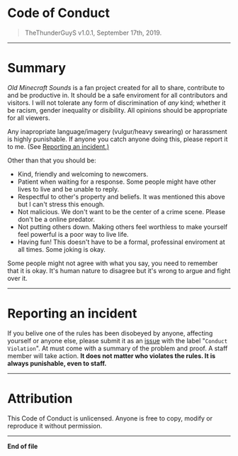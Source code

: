# Code of Conduct
> TheThunderGuyS v1.0.1, September 17th, 2019.
**********************
# Summary
*Old Minecraft Sounds* is a fan project created for all to share, contribute to and be productive in. 
It should be a safe enviroment for all contributors and visitors. 
I will not tolerate any form of discrimination of *any* kind; whether it be racism, gender inequality or disibility. 
All opinions should be appropriate for all viewers. 

Any inapropriate language/imagery (vulgur/heavy swearing) or harassment is highly punishable.
If anyone you catch anyone doing this, please report it to me. (See [Reporting an incident.)](CODE_OF_CONDUCT.md#reporting-a-incident)

Other than that you should be:
- Kind, friendly and welcoming to newcomers.
- Patient when waiting for a response. Some people might have other lives to live and be unable to reply.
- Respectful to other's property and beliefs. It was mentioned this above but I can't stress this enough.
- Not malicious. We don't want to be the center of a crime scene. Please don't be a online predator.
- Not putting others down. Making others feel worthless to make yourself feel powerful is a poor way to live life.
- Having fun! This doesn't have to be a formal, professinal enviroment at all times. Some joking is okay.

Some people might not agree with what you say, you need to remember that it is okay. 
It's human nature to disagree but it's wrong to argue and fight over it.
**********************
# Reporting an incident
If you belive one of the rules has been disobeyed by anyone, affecting yourself or anyone else, please submit it as an [issue](https://github.com/TheThunderGuyS/OldMinecraftSounds/issues/new) with the label "`Conduct Violation`".
At must come with a summary of the problem and proof. A staff member will take action. 
**It does not matter who violates the rules. It is always punishable, even to staff.**
**********************
# Attribution
This Code of Conduct is unlicensed. Anyone is free to copy, modify or reproduce it without permission.
**********************
**End of file**
